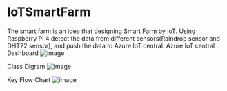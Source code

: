 # IoTSmartFarm
The smart farm is an idea that designing Smart Farm by IoT.  Using Raspberry Pi 4 detect the data from different sensors(Raindrop sensor and DHT22 sensor), and push the data to Azure IoT central.
Azure IoT central Dashboard
![image](https://user-images.githubusercontent.com/183577/148867341-0f4529d4-a226-4086-9e6a-47ecf000a6c6.png)

Class Digram 
![image](https://user-images.githubusercontent.com/183577/148867501-7ef08f6a-d473-467d-86e8-6c319f436ab8.png)

Key Flow Chart
![image](https://user-images.githubusercontent.com/183577/148867549-047558b9-27cc-4198-aca3-d05570694c35.png)

